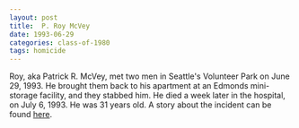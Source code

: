 ```yaml
---
layout: post
title:  P. Roy McVey
date: 1993-06-29
categories: class-of-1980
tags: homicide
---
```

Roy, aka Patrick R. McVey, met two men in Seattle's Volunteer Park on June 29, 1993.  He brought them back to his apartment at an Edmonds mini-storage facility, and they stabbed him.  He died a week later in the hospital, on July 6, 1993.  He was 31 years old.   A story about the incident can be found [here](http://tinyurl.com/gvslmh6).
